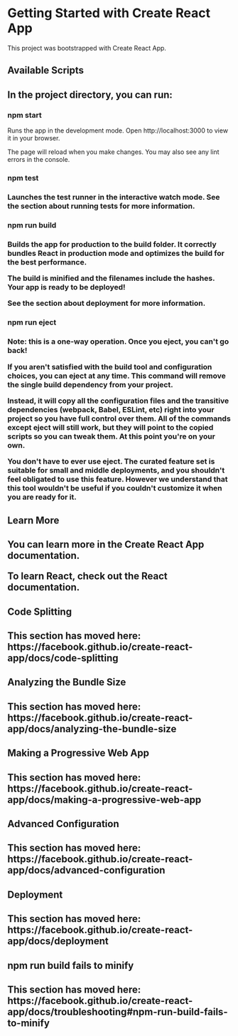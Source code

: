 <h1>Getting Started with Create React App</h1>
This project was bootstrapped with Create React App.

<h2>Available Scripts<h2/>
In the project directory, you can run:

<h3>npm start</h3>
Runs the app in the development mode.
Open http://localhost:3000 to view it in your browser.

The page will reload when you make changes.
You may also see any lint errors in the console.

<h3>npm test<h3/>
Launches the test runner in the interactive watch mode.
See the section about running tests for more information.

<h3>npm run build<h3/>
Builds the app for production to the build folder.
It correctly bundles React in production mode and optimizes the build for the best performance.

The build is minified and the filenames include the hashes.
Your app is ready to be deployed!

See the section about deployment for more information.

<h3>npm run eject<h3/>
Note: this is a one-way operation. Once you eject, you can't go back!

If you aren't satisfied with the build tool and configuration choices, you can eject at any time. This command will remove the single build dependency from your project.

Instead, it will copy all the configuration files and the transitive dependencies (webpack, Babel, ESLint, etc) right into your project so you have full control over them. All of the commands except eject will still work, but they will point to the copied scripts so you can tweak them. At this point you're on your own.

You don't have to ever use eject. The curated feature set is suitable for small and middle deployments, and you shouldn't feel obligated to use this feature. However we understand that this tool wouldn't be useful if you couldn't customize it when you are ready for it.

<h2>Learn More<h2/>
You can learn more in the Create React App documentation.

To learn React, check out the React documentation.

<h2>Code Splitting<h2/>
This section has moved here: https://facebook.github.io/create-react-app/docs/code-splitting

<h2>Analyzing the Bundle Size<h2/>
This section has moved here: https://facebook.github.io/create-react-app/docs/analyzing-the-bundle-size

<h2>Making a Progressive Web App<h2/>
This section has moved here: https://facebook.github.io/create-react-app/docs/making-a-progressive-web-app

<h2>Advanced Configuration<h2/>
This section has moved here: https://facebook.github.io/create-react-app/docs/advanced-configuration

<h2>Deployment<h2/>
This section has moved here: https://facebook.github.io/create-react-app/docs/deployment

<h2>npm run build fails to minify<h2/>
This section has moved here: https://facebook.github.io/create-react-app/docs/troubleshooting#npm-run-build-fails-to-minify
